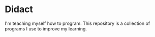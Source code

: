 # Didact
I'm teaching myself how to program. This repository is a collection of programs I use to improve my learning.
